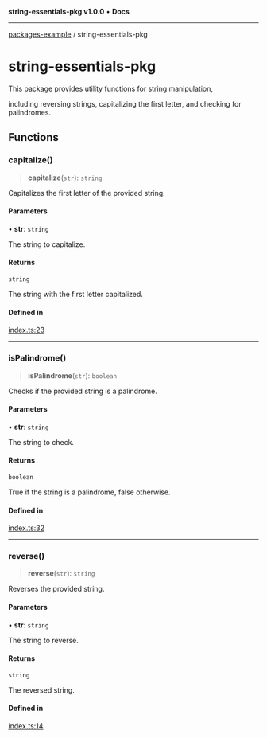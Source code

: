 **string-essentials-pkg v1.0.0** • **Docs**

***

[packages-example](../README.md) / string-essentials-pkg

# string-essentials-pkg

This package provides utility functions for string manipulation,

including reversing strings, capitalizing the first letter, and checking for palindromes.

## Functions

### capitalize()

> **capitalize**(`str`): `string`

Capitalizes the first letter of the provided string.

#### Parameters

• **str**: `string`

The string to capitalize.

#### Returns

`string`

The string with the first letter capitalized.

#### Defined in

[index.ts:23](https://github.com/typedoc2md/typedoc-plugin-markdown-examples/blob/main/examples/core/05-packages/packages/string-essentials/index.ts#L23)

***

### isPalindrome()

> **isPalindrome**(`str`): `boolean`

Checks if the provided string is a palindrome.

#### Parameters

• **str**: `string`

The string to check.

#### Returns

`boolean`

True if the string is a palindrome, false otherwise.

#### Defined in

[index.ts:32](https://github.com/typedoc2md/typedoc-plugin-markdown-examples/blob/main/examples/core/05-packages/packages/string-essentials/index.ts#L32)

***

### reverse()

> **reverse**(`str`): `string`

Reverses the provided string.

#### Parameters

• **str**: `string`

The string to reverse.

#### Returns

`string`

The reversed string.

#### Defined in

[index.ts:14](https://github.com/typedoc2md/typedoc-plugin-markdown-examples/blob/main/examples/core/05-packages/packages/string-essentials/index.ts#L14)
